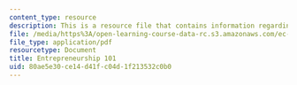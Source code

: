 ```yaml
---
content_type: resource
description: This is a resource file that contains information regarding enterpreneurship.
file: /media/https%3A/open-learning-course-data-rc.s3.amazonaws.com/ec-s01-internet-technology-in-local-and-global-communities-spring-2005-summer-2005/80ae5e30ce14d41fc04d1f213532c0b0_MITEC_S01S05_e0_entrepr.pdf
file_type: application/pdf
resourcetype: Document
title: Entrepreneurship 101
uid: 80ae5e30-ce14-d41f-c04d-1f213532c0b0
---
```


